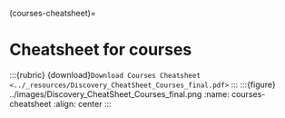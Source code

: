 (courses-cheatsheet)=
# Cheatsheet for courses
:::{rubric} {download}`Download Courses Cheatsheet <../_resources/Discovery_CheatSheet_Courses_final.pdf>`
:::
:::{figure} ../images/Discovery_CheatSheet_Courses_final.png
:name: courses-cheatsheet
:align: center
:::

